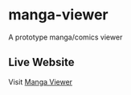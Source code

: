 # manga-viewer

A prototype manga/comics viewer

## Live Website

Visit [Manga Viewer](https://hesam.github.io/manga-viewer/)
